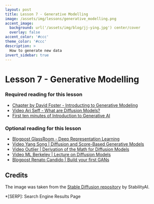 ```yaml
---
layout: post
title: Lesson 7 - Generative Modelling
image: /assets/img/lessons/generative_modelling.png
accent_image: 
  background: url('/assets/img/blog/jj-ying.jpg') center/cover
  overlay: false
accent_color: '#ccc'
theme_color: '#ccc'
description: >
  How to generate new data
invert_sidebar: true
---
```


# Lesson 7 - Generative Modelling

### Required reading for this lesson
- [Chapter by David Foster - Introducting to Generative Modeling](https://www.oreilly.com/library/view/generative-deep-learning/9781492041931/ch01.html)
- [Video Ari Seff - What are Diffusion Models?](https://www.youtube.com/watch?v=fbLgFrlTnGU)
- [First ten minutes of Introduction to Generative AI](https://www.youtube.com/watch?v=G2fqAlgmoPo)



### Optional reading for this lesson
- [Blogpost GlassRoom - Deep Representation Learning](https://www.glassroom.com/deep-representation-learning)
- [Video Yang Song | Diffusion and Score-Based Generative Models](https://www.youtube.com/watch?v=wMmqCMwuM2Q)
- [Video Outlier | Derivation of the Math for Diffusion Models](https://www.youtube.com/watch?v=HoKDTa5jHvg)
- [Video ML Berkeley | Lecture on Diffusion Models](https://www.youtube.com/watch?v=687zEGODmHA)
- [Blogpost Renato Candido | Build your first GANs](https://realpython.com/generative-adversarial-networks/#the-architecture-of-generative-adversarial-networks)


## Credits

The image was taken from the [Stable Diffusion repository](https://github.com/Stability-AI/stablediffusion/blob/main/assets/stable-samples/txt2img/768/merged-0002.png) by StabilityAI.



*[SERP]: Search Engine Results Page
